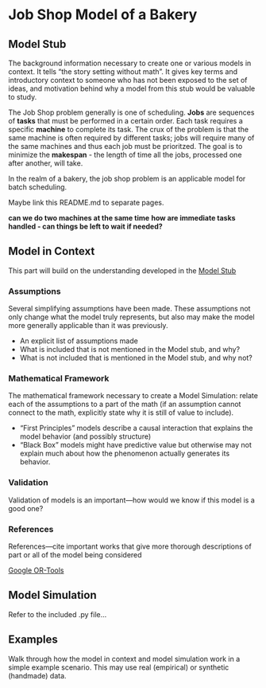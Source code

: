 # Job Shop Model of a Bakery

## Model Stub
The background information necessary to create one or various models in context.  It tells “the story setting without math”.  It gives key terms and introductory 
context to someone who has not been exposed to the set of ideas, and motivation behind why a model from this stub would be valuable to study.

The Job Shop problem generally is one of scheduling. **Jobs** are sequences of **tasks** that must be performed in a certain order. Each task requires a 
specific **machine** to complete its task. The crux of the problem is that the same machine is often required by different tasks; jobs will require many of the same
machines and thus each job must be prioritzed. The goal is to minimize the **makespan** - the length of time all the jobs, processed one after another, will take.

In the realm of a bakery, the job shop problem is an applicable model for batch scheduling. 

Maybe link this README.md to separate pages.

**can we do two machines at the same time**
**how are immediate tasks handled - can things be left to wait if needed?**

## Model in Context
This part will build on the understanding developed in the [Model Stub](#Model-Stub)

### Assumptions
Several simplifying assumptions have been made. These assumptions not only change what the model truly represents, but also may make the model more generally 
applicable than it was previously.
- An explicit list of assumptions made 
- What is included that is not mentioned in the Model stub, and why?  
- What is not included that is mentioned in the Model stub, and why not?

### Mathematical Framework
The mathematical framework necessary to create a Model Simulation: relate each of the assumptions to a part of the math (if an assumption cannot connect to the 
math, explicitly state why it is still of value to include).
- “First Principles” models describe a causal interaction that explains the model behavior (and possibly structure)
- “Black Box” models might have predictive value but otherwise may not explain much about how the phenomenon actually generates its behavior.

### Validation
Validation of models is an important—how would we know if this model is a good one?

### References
References—cite important works that give more thorough descriptions of part or all of the model being considered

[Google OR-Tools](https://developers.google.com/optimization/scheduling/job_shop)

## Model Simulation
Refer to the included .py file...

## Examples
Walk through how the model in context and model simulation work in a simple example scenario.  This may use real (empirical) or synthetic (handmade) data.

